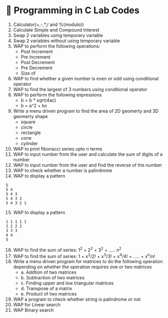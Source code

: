 # 📘 Programming in C Lab Codes

1. Calculator(+,-,\*,/ and %(modulo))
2. Calculate Simple and Compound Interest
3. Swap 2 variables using temporary variable
4. Swap 2 variables without using temporary variable
5. WAP to perform the following operations:
    - Post Increment
    - Pre Increment
    - Post Decrement
    - Pre Decrement
    - Size of
6. WAP to find whether a given number is even or odd using conditional operator
7. WAP to find the largest of 3 numbers using conditional operator
8. WAP to perform the following expressions
    - b = b \* sqrt(4ac)
    - b = a^2 + bc
9. Write a menu driven program to find the area of 2D geomerty and 3D geomerty shape
    - square
    - circle
    - rectangle
    - cone
    - cylinder
10. WAP to print fibonacci series upto n terms
11. WAP to input number from the user and calculate the sum of digits of a number
12. WAP to input number from the user and find the reverse of the number
13. WAP to check whether a number is palindrome
14. WAP to display a pattern

```
5
5 4
5 4 3
5 4 3 2
5 4 3 2 1
```

15. WAP to display a pattern

```
1 1 1 1 1
2 2 2 2
3 3 3
4 4
5
```

16. WAP to find the sum of series: 1<sup>2</sup> + 2<sup>2</sup> + 3<sup>2</sup> + ..... n<sup>2</sup>
17. WAP to find the sum of series: 1 + x<sup>2</sup>/2! + x<sup>3</sup>/3! + x<sup>4</sup>/4! + ..... + x<sup>n</sup>/n!
18. Write a menu driven program for matrices to do the following operation depending on whether the operation requires one or two matrices
    -   a. Addtion of two matrices
    -   b. Subtraction of two matrices
    -   c. Finding upper and low triangular matrices
    -   d. Transpose of a matrix
    -   e. Product of two matrices
19. WAP a program to check whether string is palindrome or not
20. WAP for Linear search
21. WAP Binary search
